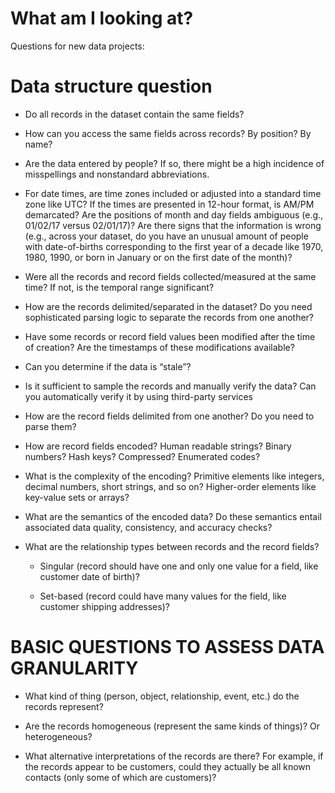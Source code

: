 What am I looking at? 
===================

Questions for new data projects:

# Data structure question

- Do all records in the dataset contain the same fields?

- How can you access the same fields across records? By position? By name?

- Are the data entered by people? If so, there might be a high incidence of misspellings and nonstandard abbreviations.

- For date times, are time zones included or adjusted into a standard time zone like UTC? If the times are presented in 12-hour format, is AM/PM demarcated? Are the positions of month and day fields ambiguous (e.g., 01/02/17 versus 02/01/17)? Are there signs that the information is wrong (e.g., across your dataset, do you have an unusual amount of people with date-of-births corresponding to the first year of a decade like 1970, 1980, 1990, or born in January or on the first date of the month)?

- Were all the records and record fields collected/measured at the same time? If not, is the temporal range significant?

- How are the records delimited/separated in the dataset? Do you need sophisticated parsing logic to separate the records from one another?

- Have some records or record field values been modified after the time of creation? Are the timestamps of these modifications available?

- Can you determine if the data is “stale”? 

- Is it sufficient to sample the records and manually verify the data? Can you automatically verify it by using third-party services

- How are the record fields delimited from one another? Do you need to parse them?

- How are record fields encoded? Human readable strings? Binary numbers? Hash keys? Compressed? Enumerated codes?

- What is the complexity of the encoding? Primitive elements like integers, decimal numbers, short strings, and so on? Higher-order elements like key-value sets or arrays?

- What are the semantics of the encoded data? Do these semantics entail associated data quality, consistency, and accuracy checks?

- What are the relationship types between records and the record fields? 
 
  - Singular (record should have one and only one value for a field, like customer date of birth)?  

  - Set-based (record could have many values for the field, like customer shipping addresses)?

# BASIC QUESTIONS TO ASSESS DATA GRANULARITY


- What kind of thing (person, object, relationship, event, etc.) do the records represent?

- Are the records homogeneous (represent the same kinds of things)? Or heterogeneous?

- What alternative interpretations of the records are there? For example, if the records appear to be customers, could they actually be all known contacts (only some of which are customers)?

